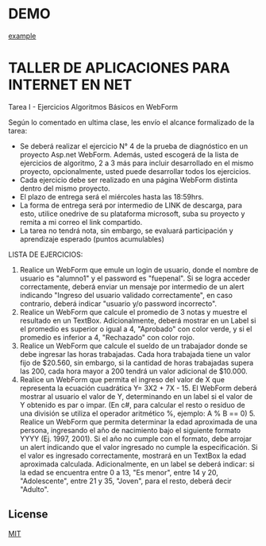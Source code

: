 # DEMO
[example](https://ejercicios-algoritmos-basicos20201014131134.azurewebsites.net/index.aspx)


# TALLER DE APLICACIONES PARA INTERNET EN NET

Tarea I - Ejercicios Algoritmos Básicos en WebForm

Según lo comentado en ultima clase, les envío el alcance formalizado de la tarea:

- Se deberá realizar el ejercicio N° 4 de la prueba de diagnóstico en un proyecto Asp.net WebForm. Además, usted escogerá de la lista de ejercicios de algoritmo, 2 a 3 más para incluir desarrollado en el mismo proyecto, opcionalmente, usted puede desarrollar todos los ejercicios.
- Cada ejercicio debe ser realizado en una página WebForm distinta dentro del mismo proyecto.
- El plazo de entrega será el miércoles hasta las 18:59hrs.
- La forma de entrega será por intermedio de LINK de descarga, para esto, utilice onedrive de su plataforma microsoft, suba su proyecto y remita a mi correo el link compartido.
- La tarea no tendrá nota, sin embargo, se evaluará participación y aprendizaje esperado (puntos acumulables)

LISTA DE EJERCICIOS:

1. Realice un WebForm que emule un login de usuario, donde el nombre de usuario es &quot;alumno1&quot; y el password es &quot;fuepenal&quot;. Si se logra acceder correctamente, deberá enviar un mensaje por intermedio de un alert indicando &quot;Ingreso del usuario validado correctamente&quot;, en caso contrario, deberá indicar &quot;usuario y/o password incorrecto&quot;.
2. Realice un WebForm que calcule el promedio de 3 notas y muestre el resultado en un TextBox. Adicionalmente, deberá mostrar en un Label si el promedio es superior o igual a 4, &quot;Aprobado&quot; con color verde, y si el promedio es inferior a 4, &quot;Rechazado&quot; con color rojo.
3. Realice un WebForm que calcule el sueldo de un trabajador donde se debe ingresar las horas trabajadas. Cada hora trabajada tiene un valor fijo de $20.560, sin embargo, si la cantidad de horas trabajadas supera las 200, cada hora mayor a 200 tendrá un valor adicional de $10.000.
4. Realice un WebForm que permita el ingreso del valor de X que representa la ecuación cuadrática Y= 3X2 + 7X - 15. El WebForm deberá mostrar al usuario el valor de Y, determinando en un label si el valor de Y obtenido es par o impar. (En c#, para calcular el resto o residuo de una división se utiliza el operador aritmético %, ejemplo: A % B == 0) 5. Realice un WebForm que permita determinar la edad aproximada de una persona, ingresando el año de nacimiento bajo el siguiente formato YYYY (Ej. 1997, 2001). Si el año no cumple con el formato, debe arrojar un alert indicando que el valor ingresado no cumple la especificación. Si el valor es ingresado correctamente, mostrará en un TextBox la edad aproximada calculada. Adicionalmente, en un label se deberá indicar: si la edad se encuentra entre 0 a 13, &quot;Es menor&quot;, entre 14 y 20, &quot;Adolescente&quot;, entre 21 y 35, &quot;Joven&quot;, para el resto, deberá decir &quot;Adulto&quot;.


## License
[MIT](https://choosealicense.com/licenses/mit/)
